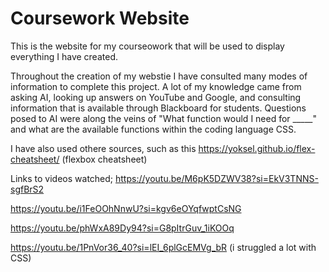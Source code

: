 # Coursework Website
 This is the website for my courseowork that will be used to display everything I have created.


Throughout the creation of my webstie I have consulted many modes of information to complete this project. A lot of my knowledge came from asking AI, looking up answers on YouTube and Google, and consulting information that is available through Blackboard for students. Questions posed to AI were along the veins of "What function would I need for _____" and what are the available functions within the coding language CSS. 

I have also used othere sources, such as this https://yoksel.github.io/flex-cheatsheet/ (flexbox cheatsheet)


Links to videos watched;
https://youtu.be/M6pK5DZWV38?si=EkV3TNNS-sgfBrS2

https://youtu.be/i1FeOOhNnwU?si=kgv6eOYqfwptCsNG

https://youtu.be/phWxA89Dy94?si=G8pItrGuv_1iKOOq

https://youtu.be/1PnVor36_40?si=lEI_6plGcEMVg_bR
(i struggled a lot with CSS)
